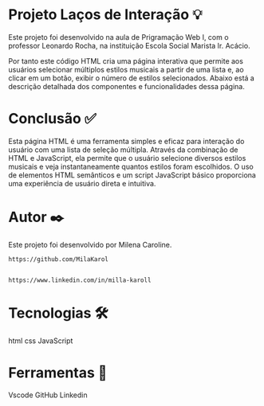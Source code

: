 # Projeto Laços de Interação 💡

Este projeto foi desenvolvido na aula de Prigramação Web I, com o professor Leonardo Rocha, na instituição Escola Social Marista Ir. Acácio. 

Por tanto este código HTML cria uma página interativa que permite aos usuários selecionar múltiplos estilos musicais a partir de uma lista e, ao clicar em um botão, exibir o número de estilos selecionados. Abaixo está a descrição detalhada dos componentes e funcionalidades dessa página.


# Conclusão ✅
Esta página HTML é uma ferramenta simples e eficaz para interação do usuário com uma lista de seleção múltipla. Através da combinação de HTML e JavaScript, ela permite que o usuário selecione diversos estilos musicais e veja instantaneamente quantos estilos foram escolhidos. O uso de elementos HTML semânticos e um script JavaScript básico proporciona uma experiência de usuário direta e intuitiva.
 
# Autor ✒️
Este projeto foi desenvolvido por Milena Caroline.

```
https://github.com/MilaKarol
```
```

https://www.linkedin.com/in/milla-karoll
```


# Tecnologias 🛠️
html
css
JavaScript

# Ferramentas 🔧
Vscode
GitHub
Linkedin

